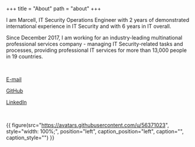 +++
title = "About"
path = "about"
+++

I am Marcell, IT Security Operations Engineer with 2 years of demonstrated international experience in IT Security and with 6 years in IT overall.

Since December 2017, I am working for an industry-leading multinational professional services company - 
managing IT Security-related tasks and processes, providing professional IT services for more than 13,000 people in 19 countries.

<br>

[E-mail](mailto:marcellbarsony@protonmail.com)

[GitHub](https://github.com/marcellbarsony)

[LinkedIn](https://linkedin.com/marcellbarsony)

<br>

{{ figure(src="https://avatars.githubusercontent.com/u/56371023",
          style="width: 100%;",
          position="left",
          caption_position="left",
          caption="",
          caption_style="") }}
